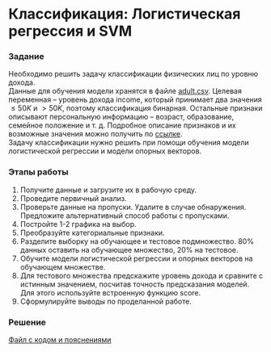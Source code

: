 # Классификация: Логистическая регрессия и SVM

### Задание
Необходимо решить задачу классификации физических лиц по уровню дохода.  
Данные для обучения модели хранятся в файле [adult.csv](https://www.cs.toronto.edu/~delve/data/adult/desc.html).
Целевая переменная – уровень дохода income, который принимает два значения $\leq 50K$ и $>50K$, поэтому классификация бинарная. Остальные признаки описывают персональную информацию – возраст, образование, семейное положение и т. д. Подробное описание признаков и их возможные значения можно получить по [ссылке](https://www.cs.toronto.edu/~delve/data/adult/adultDetail.html).  
Задачу классификации нужно решить при помощи обучения модели логистической регрессии и модели опорных векторов.

### Этапы работы
1. Получите данные и загрузите их в рабочую среду.
2. Проведите первичный анализ.
3. Проверьте данные на пропуски. Удалите в случае обнаружения. Предложите альтернативный способ работы с пропусками.
4. Постройте 1-2 графика на выбор.
5. Преобразуйте категориальные признаки.
6. Разделите выборку на обучающее и тестовое подмножество. 80% данных оставить на обучающее множество, 20% на тестовое.
7. Обучите модели логистической регрессии и опорных векторов на обучающем множестве.
8. Для тестового множества предскажите уровень дохода и сравните с истинным значением, посчитав точность предсказания моделей. Для этого используйте встроенную функцию score.
9. Сформулируйте выводы по проделанной работе.

### Решение
[Файл с кодом и пояснениями](/Projects/03_Working_with_features_and_building_models/01_Logistic_regression_and_SVM/Solution.ipynb)

